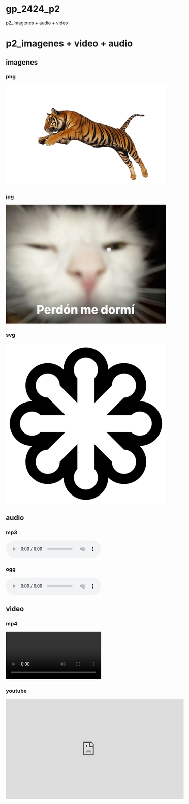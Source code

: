 # gp_2424_p2
p2_imagenes + audio + video
<!DOCTYPE html>
<html lang="en">
<head>
    <meta charset="UTF-8">
    <meta name="viewport" content="width=device-width, initial-scale=1.0">
    <title>p2</title>
</head>
<body>
    <h1>p2_imagenes + video + audio </h1>
    <section>
        <h2>imagenes</h2>
        <h3>png</h3>
        <img src="img/pngimg.com - tiger_PNG23229.png" alt="lion">
        <h3>jpg</h3>
        <img src="img/819f1b395632e96506a4ce10bbd50d82.jpg" alt="cat">
        <h3>svg</h3>
        <img src="img/SVG_Simple_Icon.svg" alt="simbolo">
    </section>
    <section>
       <h2>audio</h2> 
       <h3>mp3</h3>
       <audio controls autoplay muted>
        <source src="sound/techno-minimal-235054.mp3"></audio>
        <h3>ogg</h3>
        <audio controls autoplay muted>
        <source src="sound/pistol shot.ogg"></audio>
    </section>
    <section>
        <h2>video</h2>
        <h3>mp4</h3>
        <video controls>
        <source src="video/11722-231759069_small.mp4"></video>
        <h3>youtube</h3>
        <iframe width="560" height="315" src="https://www.youtube.com/embed/3kqNqL5bp4Y?si=sBNhLq_6HYNeQlf6" title="YouTube video player" frameborder="0" allow="accelerometer; autoplay; clipboard-write; encrypted-media; gyroscope; picture-in-picture; web-share" referrerpolicy="strict-origin-when-cross-origin" allowfullscreen></iframe>
    </section>
</body>
</html>

